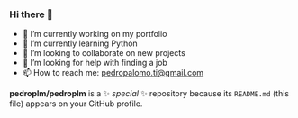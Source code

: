 ### Hi there 👋
- 🔭 I’m currently working on my portfolio
- 🌱 I’m currently learning Python
- 👯 I’m looking to collaborate on new projects 
- 🤔 I’m looking for help with finding a job
- 📫 How to reach me: pedropalomo.ti@gmail.com

**pedroplm/pedroplm** is a ✨ _special_ ✨ repository because its `README.md` (this file) appears on your GitHub profile.
